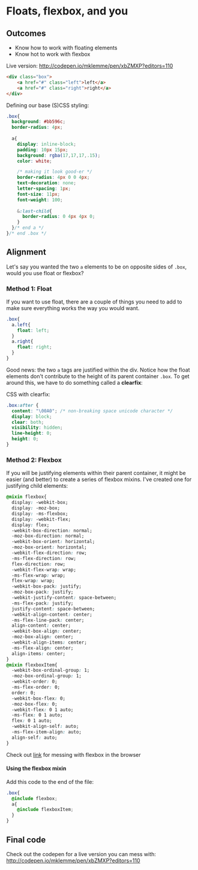 # Floats, flexbox, and you

## Outcomes
- Know how to work with floating elements
- Know hot to work with flexbox

Live version: http://codepen.io/mklemme/pen/xbZMXP?editors=110
```html
<div class="box">
    <a href="#" class="left">left</a>
    <a href="#" class="right">right</a>
</div>
```
Defining our base (S)CSS styling:
```css
.box{
  background: #bb596c;
  border-radius: 4px;
  
  a{
    display: inline-block;
    padding: 10px 15px;
    background: rgba(17,17,17,.15);
    color: white;

    /* making it look good-er */
    border-radius: 4px 0 0 4px;
    text-decoration: none;
    letter-spacing: 1px;
    font-size: 11px;
    font-weight: 100;
    
    &:last-child{
      border-radius: 0 4px 4px 0;  
    }
  }/* end a */
}/* end .box */
```

## Alignment
Let's say you wanted the two `a` elements to be on opposite sides of `.box`, would you use float or flexbox?

### Method 1: Float
If you want to use float, there are a couple of things you need to add to make sure everything works the way you would want. 

```css
.box{
  a.left{
    float: left;  
  }
  a.right{
    float: right;
  }
}
```
Good news: the two `a` tags are justified within the div. Notice how the float elements don't contribute to the height of its parent container `.box`. To get around this, we have to do something called a **clearfix**:

CSS with clearfix:
```css
.box:after { 
  content: "\00A0"; /* non-breaking space unicode character */
  display: block; 
  clear: both; 
  visibility: hidden; 
  line-height: 0; 
  height: 0;
}
```
### Method 2: Flexbox
If you will be justifying elements within their parent container, it might be easier (and better) to create a series of flexbox mixins. I've created one for justifying child elements:

```css
@mixin flexbox{
  display: -webkit-box;
  display: -moz-box;
  display: -ms-flexbox;
  display: -webkit-flex;
  display: flex;
  -webkit-box-direction: normal;
  -moz-box-direction: normal;
  -webkit-box-orient: horizontal;
  -moz-box-orient: horizontal;
  -webkit-flex-direction: row;
  -ms-flex-direction: row;
  flex-direction: row;
  -webkit-flex-wrap: wrap;
  -ms-flex-wrap: wrap;
  flex-wrap: wrap;
  -webkit-box-pack: justify;
  -moz-box-pack: justify;
  -webkit-justify-content: space-between;
  -ms-flex-pack: justify;
  justify-content: space-between;
  -webkit-align-content: center;
  -ms-flex-line-pack: center;
  align-content: center;
  -webkit-box-align: center;
  -moz-box-align: center;
  -webkit-align-items: center;
  -ms-flex-align: center;
  align-items: center;
}
@mixin flexboxItem{
  -webkit-box-ordinal-group: 1;
  -moz-box-ordinal-group: 1;
  -webkit-order: 0;
  -ms-flex-order: 0;
  order: 0;
  -webkit-box-flex: 0;
  -moz-box-flex: 0;
  -webkit-flex: 0 1 auto;
  -ms-flex: 0 1 auto;
  flex: 0 1 auto;
  -webkit-align-self: auto;
  -ms-flex-item-align: auto;
  align-self: auto;
}
```
Check out [link](flexyboxy) for messing with flexbox in the browser

#### Using the flexbox mixin
Add this code to the end of the file:
```css
.box{
  @include flexbox;
  a{
    @include flexboxItem;
  }
}
```
## Final code

Check out the codepen for a live version you can mess with: http://codepen.io/mklemme/pen/xbZMXP?editors=110
